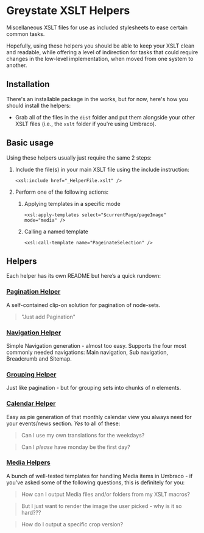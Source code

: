# Greystate XSLT Helpers

Miscellaneous XSLT files for use as included stylesheets to ease certain common tasks.

Hopefully, using these helpers you should be able to keep your XSLT clean and
readable, while offering a level of indirection for tasks that could require changes in
the low-level implementation, when moved from one system to another.

## Installation

There's an installable package in the works, but for now, here's how you should install the helpers:

* Grab all of the files in the `dist` folder and put them alongside your other XSLT files (i.e., the `xslt` folder if you're using Umbraco).


## Basic usage

Using these helpers usually just require the same 2 steps:

1.	Include the file(s) in your main XSLT file using the include instruction:

		<xsl:include href="_HelperFile.xslt" />

2.	Perform one of the following actions:
	
	1. Applying templates in a specific mode

		`<xsl:apply-templates select="$currentPage/pageImage" mode="media" />`

	2. Calling a named template

		`<xsl:call-template name="PageinateSelection" />`


## Helpers

Each helper has its own README but here&#8217;s a quick rundown: 

### [Pagination Helper][PAGINATION]

A self-contained clip-on solution for pagination of node-sets.

> "Just add Pagination"

### [Navigation Helper][NAVIGATION]

Simple Navigation generation - almost too easy. Supports the four most commonly needed navigations: Main navigation, Sub navigation, Breadcrumb and Sitemap.

### [Grouping Helper][GROUPING]

Just like pagination - but for grouping sets into chunks of *n* elements.

### [Calendar Helper][CALENDAR]

Easy as pie generation of that monthly calendar view you always need for your events/news section.
*Yes* to all of these:

> Can I use my own translations for the weekdays?

> Can I *please* have monday be the first day?

### [Media Helpers][MEDIA]

A bunch of well-tested templates for handling Media items in Umbraco - if you've asked some of the following questions, this is definitely for you:

> How can I output Media files and/or folders from my XSLT macros?

> But I just want to render the image the user picked - why is it so hard???

> How do I output a specific crop version?


[PAGINATION]: https://github.com/greystate/Greystate-XSLT-Helpers/tree/master/paginationhelper
[NAVIGATION]: https://github.com/greystate/Greystate-XSLT-Helpers/tree/master/navigationhelper
[GROUPING]: https://github.com/greystate/Greystate-XSLT-Helpers/tree/master/groupinghelper
[CALENDAR]: https://github.com/greystate/Greystate-XSLT-Helpers/tree/master/calendarhelper
[MEDIA]: https://github.com/greystate/Greystate-XSLT-Helpers/tree/master/mediahelpers
